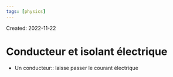 ```yaml
---
tags: [physics] 
---
```

Created: 2022-11-22

# Conducteur et isolant électrique
- Un conducteur:: laisse passer le courant électrique 
